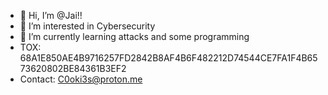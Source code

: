 - 👋 Hi, I’m @Jai!!
- 👀 I’m interested in Cybersecurity
- 🌱 I’m currently learning attacks and some programming
- TOX: 68A1E850AE4B9716257FD2842B8AF4B6F482212D74544CE7FA1F4B6573620802BE84361B3EF2
- Contact: C0oki3s@proton.me

